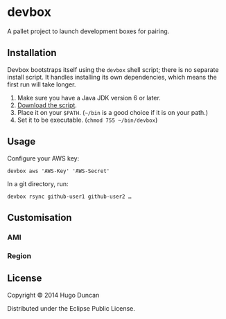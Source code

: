 # devbox

A pallet project to launch development boxes for pairing.

## Installation

Devbox bootstraps itself using the `devbox` shell script; there is no
separate install script. It handles installing its own dependencies,
which means the first run will take longer.

1. Make sure you have a Java JDK version 6 or later.
2. [Download the script](https://raw.github.com/pallet/devbox/stable/bin/devbox).
3. Place it on your `$PATH`. (`~/bin` is a good choice if it is on your path.)
4. Set it to be executable. (`chmod 755 ~/bin/devbox`)

## Usage

Configure your AWS key:

```shell
devbox aws 'AWS-Key' 'AWS-Secret'
```

In a git directory, run:

```shell
devbox rsync github-user1 github-user2 …
```

## Customisation

### AMI
### Region



## License

Copyright © 2014 Hugo Duncan

Distributed under the Eclipse Public License.

